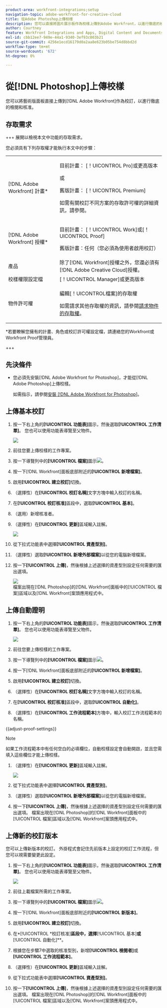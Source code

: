 ```yaml
---
product-area: workfront-integrations;setup
navigation-topic: adobe-workfront-for-creative-cloud
title: 從Adobe Photoshop上傳校樣
description: 您可以直接將圖片展示板作為校樣上傳到Adobe Workfront，以進行徹底的檢閱和核准。
author: Courtney
feature: Workfront Integrations and Apps, Digital Content and Documents
exl-id: cbb12ee7-949e-44a1-9340-3ef93c003b21
source-git-commit: 4256e1ecd16179d0a2aa8e623b05be754d8bbd2d
workflow-type: tm+mt
source-wordcount: '672'
ht-degree: 0%

---
```


# 從[!DNL Photoshop]上傳校樣

您可以將藝術版面板直接上傳到[!DNL Adobe Workfront]作為校訂，以進行徹底的檢閱和核准。

## 存取需求

+++ 展開以檢視本文中功能的存取需求。

您必須具有下列存取權才能執行本文中的步驟：

<table style="table-layout:auto"> 
 <col> 
 <col> 
 <tbody> 
  <tr> 
   <td role="rowheader">[!DNL Adobe Workfront] 計畫*</td> 
   <td> <p>目前計畫： [！UICONTROL Pro]或更高版本</p> <p>或</p> <p>舊版計畫： [！UICONTROL Premium]</p> <p>如需有關校訂不同方案的存取許可權的詳細資訊，請參閱。</p> </td> 
  </tr> 
  <tr> 
   <td role="rowheader">[!DNL Adobe Workfront] 授權*</td> 
   <td> <p>目前計畫： [！UICONTROL Work]或[！UICONTROL Proof]</p> <p>舊版計畫：任何（您必須為使用者啟用校訂）</p> </td> 
  </tr> 
  <tr> 
   <td role="rowheader">產品</td> 
   <td>除了[!DNL Workfront]授權之外，您還必須有[!DNL Adobe Creative Cloud]授權。</td> 
  </tr> 
  <tr> 
   <td role="rowheader">校樣權限設定檔 </td> 
   <td>[！UICONTROL Manager]或更高版本</td> 
  </tr> 
  <tr> 
   <td role="rowheader">物件許可權</td> 
   <td> <p>編輯[！UICONTROL檔案]的存取權</p> <p>如需請求其他存取權的資訊，請參閱<a href="../../workfront-basics/grant-and-request-access-to-objects/request-access.md" class="MCXref xref">請求物件的存取權</a>。</p> </td> 
  </tr> 
 </tbody> 
</table>

&#42;若要瞭解您擁有的計畫、角色或校訂許可權設定檔，請連絡您的Workfront或Workfront Proof管理員。

+++

## 先決條件

* 您必須先安裝[!DNL Adobe Workfront for Photoshop]，才能從[!DNL Adobe Photoshop]上傳校樣。

  如需指示，請參閱[安裝 [!DNL Adobe Workfront for Photoshop]](../../workfront-integrations-and-apps/adobe-workfront-for-creative-cloud/wf-cc-install-ps.md)。

## 上傳基本校訂

1. 按一下右上角的&#x200B;**[!UICONTROL 功能表]**&#x200B;圖示，然後選取&#x200B;**[!UICONTROL 工作清單]**。 您也可以使用功能表導覽至父物件。

   ![](assets/go-back-to-work-list-350x314.png)

1. 前往您要上傳校樣的工作專案。
1. 按一下導覽列中的&#x200B;**[!UICONTROL 檔案]**&#x200B;圖示![](assets/documents.png)。
1. 按一下[!DNL Workfront]面板底部附近的&#x200B;**[!UICONTROL 新增檔案]**。
1. 啟用&#x200B;**[!UICONTROL 建立校訂]**&#x200B;切換。
1. （選擇性）在&#x200B;**[!UICONTROL 校訂名稱]**&#x200B;文字方塊中輸入校訂的名稱。
1. 在&#x200B;**[!UICONTROL 校訂核准]**&#x200B;區段中，選取&#x200B;**[!UICONTROL 基本]**。
1. （選用）新增核准者。
1. （選擇性）在&#x200B;**[!UICONTROL 更新]**&#x200B;區域輸入註解。

   ![](assets/add-comment.png)

1. 從下拉式功能表中選擇&#x200B;**[!UICONTROL 資產型別]**。

1. （選擇性）選取&#x200B;**[!UICONTROL 新增外部檔案]**&#x200B;以從您的電腦新增檔案。
1. 按一下&#x200B;**[!UICONTROL 上傳]**，然後根據上述選擇的資產型別設定任何需要的匯出選項。

   ![](assets/plugin-files-350x307.png)\
   檔案出現在[!DNL Photoshop]的[!DNL Workfront]面板中的[!UICONTROL 檔案]區域以及[!DNL Workfront]案頭應用程式中。


## 上傳自動證明

1. 按一下右上角的&#x200B;**[!UICONTROL 功能表]**&#x200B;圖示，然後選取&#x200B;**[!UICONTROL 工作清單]**。 您也可以使用功能表導覽至父物件。

   ![](assets/go-back-to-work-list-350x314.png)

1. 前往您要上傳校樣的工作專案。
1. 按一下導覽列中的&#x200B;**[!UICONTROL 檔案]**&#x200B;圖示![](assets/documents.png)。

1. 按一下[!DNL Workfront]面板底部附近的&#x200B;**[!UICONTROL 新增檔案]**。
1. 啟用&#x200B;**[!UICONTROL 建立校訂]**&#x200B;切換。
1. （選擇性）在&#x200B;**[!UICONTROL 校訂名稱]**&#x200B;文字方塊中輸入校訂的名稱。
1. 在&#x200B;**[!UICONTROL 校訂核准]**&#x200B;區段中，選取&#x200B;**[!UICONTROL 自動化]**。
1. （選擇性）在&#x200B;**[!UICONTROL 工作流程範本]**&#x200B;方塊中，輸入校訂工作流程範本的名稱。

{{adjust-proof-settings}}

>[!NOTE]
>
> 如果工作流程範本中有任何空白的必填欄位，自動校樣設定會自動開啟，並且您需填入這些欄位才能上傳校樣。


1. （選擇性）在&#x200B;**[!UICONTROL 更新]**&#x200B;區域輸入註解。

   ![](assets/add-comment-automated-approval.png)

1. 從下拉式功能表中選擇&#x200B;**[!UICONTROL 資產型別]**。
1. （選擇性）選取&#x200B;**[!UICONTROL 新增外部檔案]**&#x200B;以從您的電腦新增檔案。
1. 按一下&#x200B;**[!UICONTROL 上傳]**，然後根據上述選擇的資產型別設定任何需要的匯出選項。
檔案出現在[!DNL Photoshop]的[!DNL Workfront]面板中的[!UICONTROL 檔案]區域以及[!DNL Workfront]案頭應用程式中。

## 上傳新的校訂版本

您可以上傳新版本的校訂。 外掛程式會記住先前版本上設定的校訂工作流程，但您可以視需要變更此設定。

1. 按一下右上角的&#x200B;**[!UICONTROL 功能表]**&#x200B;圖示，然後選取&#x200B;**[!UICONTROL 工作清單]**。 您也可以使用功能表導覽至父物件。

   ![](assets/go-back-to-work-list-350x314.png)

1. 前往上載檔案所需的工作專案。
1. 按一下導覽列中的&#x200B;**[!UICONTROL 檔案]**&#x200B;圖示![](assets/documents.png)。

1. 按一下[!DNL Workfront]面板底部附近的&#x200B;**[!UICONTROL 新版本]**。
1. 啟用&#x200B;**[!UICONTROL 建立校訂]**&#x200B;切換。

1. 在&#x200B;*[!UICONTROL *校訂核准]**區段中，選擇&#x200B;**[!UICONTROL 基本]**&#x200B;或&#x200B;**[!UICONTROL 自動化]**。

1. 根據您在步驟7中選取的核准型別，新增&#x200B;**[!UICONTROL 檢閱者]**&#x200B;或&#x200B;**[!UICONTROL 工作流程範本]**。

1. （選擇性）在&#x200B;**[!UICONTROL 更新]**&#x200B;區域輸入註解。
1. 從下拉式功能表中選擇&#x200B;**[!UICONTROL 資產型別]**。
1. 按一下&#x200B;**[!UICONTROL 上傳]**，然後根據上述選擇的資產型別設定任何需要的匯出選項。
檔案出現在[!DNL Photoshop]的[!DNL Workfront]面板中的[!UICONTROL 檔案]區域以及[!DNL Workfront]案頭應用程式中。
